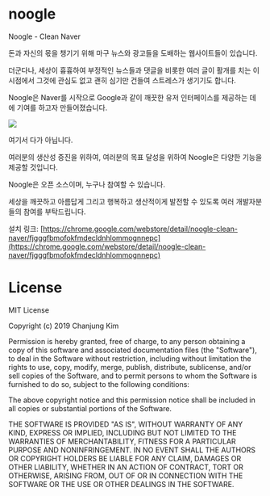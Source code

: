 # noogle

Noogle - Clean Naver

돈과 자신의 몫을 챙기기 위해 마구 뉴스와 광고들을 도배하는 웹사이트들이 있습니다.

더군다나, 세상이 흉흉하여 부정적인 뉴스들과 댓글을 비롯한 여러 글이 활개를 치는 이 시점에서 그것에 관심도 없고 괜히 심기만 건들여 스트레스가 생기기도 합니다.

Noogle은 Naver를 시작으로 Google과 같이 깨끗한 유저 인터페이스를 제공하는 데에 기여를 하고자 만들어졌습니다.

<image src="https://lh3.googleusercontent.com/oitXu-mvY8ckHsIlFFI6GkvPSkPzaDAyi-jus53m0ciMf3jnTpeqPQs-7isyN9hsFBQUGcZ9=w640-h400-e365"/>

여기서 다가 아닙니다.

여러분의 생산성 증진을 위하여, 여러분의 목표 달성을 위하여 Noogle은 다양한 기능을 제공할 것입니다.

Noogle은 오픈 소스이며, 누구나 참여할 수 있습니다.

세상을 깨끗하고 아름답게 그리고 행복하고 생산적이게 발전할 수 있도록 여러 개발자분들의 참여를 부탁드립니다.

설치 링크: [https://chrome.google.com/webstore/detail/noogle-clean-naver/fjgggfbmofokfmdecldnhlommognnepc](https://chrome.google.com/webstore/detail/noogle-clean-naver/fjgggfbmofokfmdecldnhlommognnepc)

# License

MIT License

Copyright (c) 2019 Chanjung Kim

Permission is hereby granted, free of charge, to any person obtaining a copy
of this software and associated documentation files (the "Software"), to deal
in the Software without restriction, including without limitation the rights
to use, copy, modify, merge, publish, distribute, sublicense, and/or sell
copies of the Software, and to permit persons to whom the Software is
furnished to do so, subject to the following conditions:

The above copyright notice and this permission notice shall be included in all
copies or substantial portions of the Software.

THE SOFTWARE IS PROVIDED "AS IS", WITHOUT WARRANTY OF ANY KIND, EXPRESS OR
IMPLIED, INCLUDING BUT NOT LIMITED TO THE WARRANTIES OF MERCHANTABILITY,
FITNESS FOR A PARTICULAR PURPOSE AND NONINFRINGEMENT. IN NO EVENT SHALL THE
AUTHORS OR COPYRIGHT HOLDERS BE LIABLE FOR ANY CLAIM, DAMAGES OR OTHER
LIABILITY, WHETHER IN AN ACTION OF CONTRACT, TORT OR OTHERWISE, ARISING FROM,
OUT OF OR IN CONNECTION WITH THE SOFTWARE OR THE USE OR OTHER DEALINGS IN THE
SOFTWARE.
